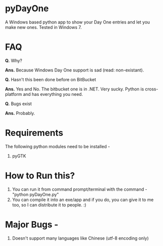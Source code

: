 pyDayOne
========

A Windows based python app to show your Day One entries and let you make new ones. Tested in Windows 7.


FAQ
===

**Q.** Why?

**Ans.** Because Windows Day One support is sad (read: non-existant).

**Q.** Hasn't this been done before on BitBucket

**Ans.** Yes and No. The bitbucket one is in .NET. Very sucky. Python is cross-platform and has everything you need.

**Q.** Bugs exist

**Ans.** Probably.


Requirements
============

The following python modules need to be installed - 
1. pyGTK


How to Run this?
================

1. You can run it from command prompt/terminal with the command - "python pyDayOne.py"
2. You can compile it into an exe/app and if you do, you can give it to me too, so I can distribute it to people. :)


Major Bugs - 
============

1. Doesn't support many languages like Chinese (utf-8 encoding only)

